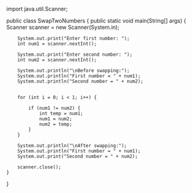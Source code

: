 import java.util.Scanner;

public class SwapTwoNumbers {
    public static void main(String[] args) {
        Scanner scanner = new Scanner(System.in);

        
        System.out.print("Enter first number: ");
        int num1 = scanner.nextInt();

        System.out.print("Enter second number: ");
        int num2 = scanner.nextInt();

        System.out.println("\nBefore swapping:");
        System.out.println("First number = " + num1);
        System.out.println("Second number = " + num2);

    
        for (int i = 0; i < 1; i++) {
            
            if (num1 != num2) {
                int temp = num1; 
                num1 = num2;     
                num2 = temp;    
            }
        }

        System.out.println("\nAfter swapping:");
        System.out.println("First number = " + num1);
        System.out.print("Second number = " + num2);

        scanner.close();
    }
}